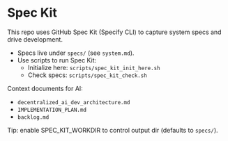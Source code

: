 # Spec Kit

This repo uses GitHub Spec Kit (Specify CLI) to capture system specs and drive development.

- Specs live under `specs/` (see `system.md`).
- Use scripts to run Spec Kit:
  - Initialize here: `scripts/spec_kit_init_here.sh`
  - Check specs: `scripts/spec_kit_check.sh`

Context documents for AI:
- `decentralized_ai_dev_architecture.md`
- `IMPLEMENTATION_PLAN.md`
- `backlog.md`

Tip: enable SPEC_KIT_WORKDIR to control output dir (defaults to `specs/`).
